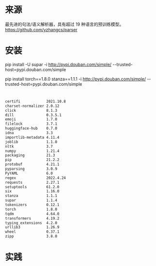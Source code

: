 #  来源

最先进的句法/语义解析器，具有超过 19 种语言的预训练模型。https://github.com/yzhangcs/parser


# 安装

pip install -U supar -i http://pypi.douban.com/simple/ --trusted-host=pypi.douban.com/simple

pip install torch==1.8.0 stanza==1.1.1 -i http://pypi.douban.com/simple/ --trusted-host=pypi.douban.com/simple


```bash


certifi            2021.10.8
charset-normalizer 2.0.12
click              8.1.3
dill               0.3.5.1
emoji              1.7.0
filelock           3.7.1
huggingface-hub    0.7.0
idna               3.3
importlib-metadata 4.11.4
joblib             1.1.0
nltk               3.7
numpy              1.21.4
packaging          21.3
pip                21.2.2
protobuf           4.21.1
pyparsing          3.0.9
PyYAML             6.0
regex              2022.4.24
requests           2.27.1
setuptools         61.2.0
six                1.16.0
stanza             1.1.1
supar              1.1.4
tokenizers         0.12.1
torch              1.8.0
tqdm               4.64.0
transformers       4.19.2
typing_extensions  4.2.0
urllib3            1.26.9
wheel              0.37.1
zipp               3.8.0

```

# 实践


